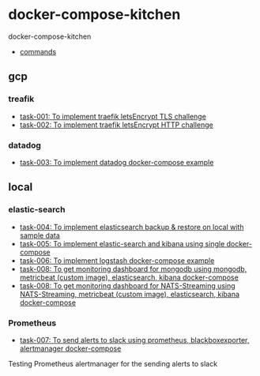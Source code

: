 # docker-compose-kitchen
docker-compose-kitchen


- [commands]()

## gcp

### treafik
- [task-001: To implement traefik letsEncrypt TLS challenge](gcp/task-001-traefik-letsEncrypt-tls-challenge)
- [task-002: To implement traefik letsEncrypt HTTP challenge](gcp/task-002-traefik-letsEncrypt-http-challenge)

### datadog
- [task-003: To implement datadog docker-compose example](gcp/task-002-datadog)

## local

### elastic-search
- [task-004: To implement elasticsearch backup & restore on local with sample data](local/task-004-elastic-search-backup-restore-local-with-sample-data)
- [task-005: To implement elastic-search and kibana using single docker-compose](local/task-005-elastic-search-kibana)
- [task-006: To implement logstash docker-compose example](local/task-006-logstash)
- [task-008: To get monitoring dashboard for mongodb using mongodb, metricbeat (custom image), elasticsearch, kibana docker-compose](local/task-008-mongodb-metricbeat-elasticsearch-kibana)
- [task-008: To get monitoring dashboard for NATS-Streaming using NATS-Streaming, metricbeat (custom image), elasticsearch, kibana docker-compose](local/task-009-natsStreaming-metricbeat-elasticsearch-kibana)


### Prometheus
- [task-007: To send alerts to slack using prometheus, blackboxexporter, alertmanager docker-compose](local/task-007-prometheus-blackboxexporter-alertmanager)

Testing Prometheus alertmanager for the sending alerts to slack